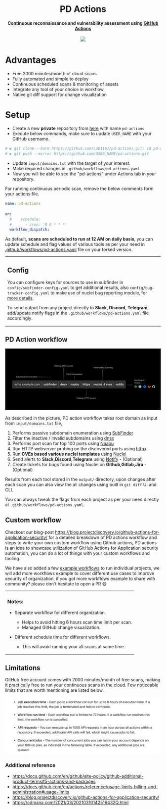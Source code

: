 <h1 align="center"> PD Actions </h1>
<h4 align="center">Continuous reconnaissance and vulnerability assessment using <a href='https://github.com/features/actions'>GitHub Actions</a></h4>

<p align="center">
<a href="https://opensource.org/licenses/MIT"><img src="https://img.shields.io/badge/license-MIT-_red.svg"></a>
</p>

# Advantages

- Free 2000 minutes/month of cloud scans.
- Fully automated and simple to deploy
- Continuous scheduled scans & monitoring of assets
- Integrate any tool of your choice in workflow
- Native git diff support for change visualization

# Setup

- Create a new **private** repository from [here](https://github.com/new) with name `pd-actions`
- Execute below commands, make sure to update `USER_NAME` with your GitHub username.

```bash
# ▶ git clone --bare https://github.com/LuD1161/pd-actions.git; cd pd-actions.git
# ▶ git push --mirror https://github.com/USER_NAME/pd-actions.git
```

- Update `input/domains.txt` with the target of your interest.
- Make required changes in `.github/workflows/pd-actions.yaml`
- Now you will be able to see the "pd-actions" under Actions tab in your repository.

For running continuous periodic scan, remove the below comments form your actions file.

```yaml
name: pd-actions

on:
  #    schedule:
  #      - cron: '0 0 * * *'
  workflow_dispatch:
```

As default, **scans are scheduled to run at 12 AM on daily basis**, you can update schedule and flag values of various tools as per your need in <ins>.github/workflows/pd-actions.yaml</ins> file on your forked version.

<table>
<tr>
<td>

## Config

You can configure keys for sources to use in subfinder in `config/subfinder-config.yaml` to get additional results, also `config/bug-tracker-config.yaml` to make use of nuclei bug reporting module, for [more details](https://nuclei.projectdiscovery.io/nuclei/get-started/#nuclei-reporting).

To send output from any project directly to **Slack, Discord, Telegram**, add/update notify flags in the `.github/workflows/pd-actions.yaml` file accordingly.

</td>
</tr>
</table>

## PD Action workflow

<img src="static/workflow.jpg">

As described in the picture, PD action workflow takes root domain as input from `input/domains.txt` file,

1. Performs passive subdomain enumeration using [SubFinder](https://github.com/projectdiscovery/subfinder)
2. Filter the inactive / invalid subdomains using [dnsx](https://github.com/projectdiscovery/dnsx)
3. Performs port scan for top 100 ports using [Naabu](https://github.com/projectdiscovery/naabu)
4. Run HTTP webserver probing on the discovered ports using [httpx](https://github.com/projectdiscovery/httpx)
5. Run **CVEs based various nuclei templates** using [Nuclei](https://github.com/projectdiscovery/nuclei)
6. Send alerts to **Slack,Discord,Telegram** using [Notify](https://github.com/projectdiscovery/notify) - (Optional)
7. Create tickets for bugs found using Nuclei on **Github,Gitlab,Jira** - (Optional)

Results from each tool stored in the `output/` directory, upon changes after each scan you can also view the all changes using built in `git diff` UI and CLI.

You can always tweak the flags from each project as per your need directly at `.github/workflows/pd-actions.yaml`.

## Custom workflow

Checkout our blog-post https://blog.projectdiscovery.io/github-actions-for-application-security/ for a detailed breakdown of PD actions workflow and steps to write your own custom workflow using Github actions, PD actions is an idea to showcase utilization of GitHub Actions for Application security automation, you can do a lot of things with your custom workflows and tooling.

We have also added a few [example workflows](https://github.com/projectdiscovery/pd-actions/tree/main/workflows) to run individual projects, we will add more workflows example to cover different use cases to improve security of organization, if you got more workflows example to share with community? please don't hesitate to open a PR :smile:

<table>
<tr>
<td>

### Notes:

- Separate workflow for different organization

  - Helps to avoid hitting 6 hours scan time limit per scan.
  - Managed GitHub change visualization.

- Different schedule time for different workflows.
  - This will avoid running your all scans at same time.

</td>
</tr>
</table>

## Limitations

GitHub free account comes with 2000 minutes/month of free scans, making it practically free to run your continuous scans in the cloud. Few noticeable limits that are worth mentioning are listed below.

<a href='https://docs.github.com/en/actions/reference/usage-limits-billing-and-administration#usage-limits'> <img src="static/limits.png" width="700px"> </a>

### Additional reference

- https://docs.github.com/en/github/site-policy/github-additional-product-terms#5-actions-and-packages
- https://docs.github.com/en/actions/reference/usage-limits-billing-and-administration#usage-limits
- https://blog.projectdiscovery.io/github-actions-for-application-security/
- https://cdmana.com/2021/03/20210310142516432Q.html
